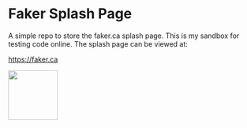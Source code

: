 # Faker Splash Page

A simple repo to store the faker.ca splash page. This is my sandbox for testing code online. The splash page can be viewed at:

https://faker.ca

<a href="https://codeadam.ca">
<img src="https://codeadam.ca/images/code-block.png" width="100">
</a>
